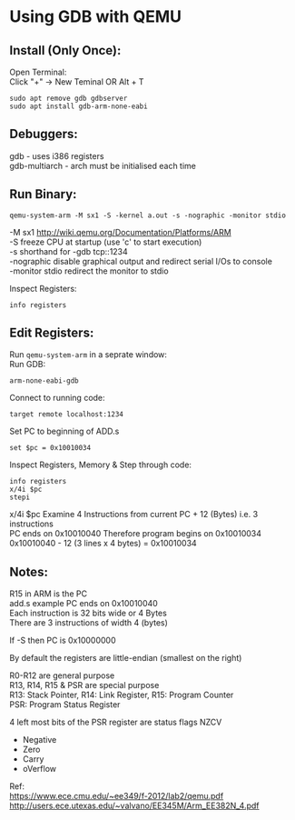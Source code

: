 # Using GDB with QEMU

Install (Only Once):    
-
Open Terminal:  
Click "+" -> New Teminal OR Alt + T     

    sudo apt remove gdb gdbserver
    sudo apt install gdb-arm-none-eabi
Debuggers:	
-

gdb - uses i386 registers       
gdb-multiarch - arch must be initialised each time	

Run Binary:    
-

    qemu-system-arm -M sx1 -S -kernel a.out -s -nographic -monitor stdio
    
-M sx1          http://wiki.qemu.org/Documentation/Platforms/ARM    
-S              freeze CPU at startup (use 'c' to start execution)  
-s              shorthand for -gdb tcp::1234  
-nographic      disable graphical output and redirect serial I/Os to console    
-monitor stdio  redirect the monitor to stdio   

Inspect Registers:  

    info registers  


Edit Registers:    
-
Run `qemu-system-arm` in a seprate window:     
Run GDB:    

    arm-none-eabi-gdb
Connect to running code:    

    target remote localhost:1234
Set PC to beginning of ADD.s

    set $pc = 0x10010034
Inspect Registers, Memory & Step through code:  

    info registers
    x/4i $pc
    stepi

x/4i $pc
Examine 4 Instructions from current PC + 12 (Bytes) i.e. 3 instructions    
PC ends on 0x10010040 Therefore program begins on 0x10010034      
0x10010040 - 12 (3 lines x 4 bytes) = 0x10010034 

Notes:    
-
R15 in ARM is the PC    
add.s example PC ends on 0x10010040  
Each instruction is 32 bits wide or 4 Bytes     
There are 3 instructions of width 4 (bytes)     

If -S then PC is 0x10000000

By default the registers are little-endian (smallest on the right)  

R0-R12 are general purpose  
R13, R14, R15 & PSR are special purpose     
R13: Stack Pointer, R14: Link Register, R15: Program Counter    
PSR: Program Status Register    

4 left most bits of the PSR register are status flags NZCV  
* Negative
* Zero
* Carry
* oVerflow

Ref:    
https://www.ece.cmu.edu/~ee349/f-2012/lab2/qemu.pdf     
http://users.ece.utexas.edu/~valvano/EE345M/Arm_EE382N_4.pdf    
